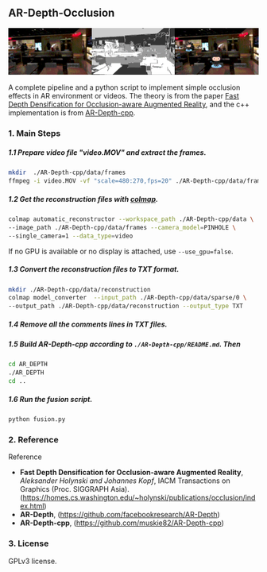 ## AR-Depth-Occlusion

![](./pics/sample.gif)

A complete pipeline and a python script to implement simple occlusion effects in AR environment or videos. The theory is from the paper [Fast Depth Densification for Occlusion-aware Augmented Reality](https://homes.cs.washington.edu/~holynski/publications/occlusion/index.html), and the c++ implementation is from [AR-Depth-cpp](https://github.com/muskie82/AR-Depth-cpp).

### 1. Main Steps

##### 1.1 Prepare video file "video.MOV" and extract the frames.
```bash
mkdir  ./AR-Depth-cpp/data/frames
ffmpeg -i video.MOV -vf "scale=480:270,fps=20" ./AR-Depth-cpp/data/frames/%06d.png
```
##### 1.2 Get the reconstruction files with [colmap](https://colmap.github.io/install.html).
```bash
colmap automatic_reconstructor --workspace_path ./AR-Depth-cpp/data \
--image_path ./AR-Depth-cpp/data/frames --camera_model=PINHOLE \
--single_camera=1 --data_type=video
```
If no GPU is available or no display is attached, use `--use_gpu=false`.

##### 1.3 Convert the reconstruction files to TXT format.
```bash
mkdir ./AR-Depth-cpp/data/reconstruction
colmap model_converter  --input_path ./AR-Depth-cpp/data/sparse/0 \
--output_path ./AR-Depth-cpp/data/reconstruction --output_type TXT
```

##### 1.4 Remove all the comments lines in TXT files.

##### 1.5 Build AR-Depth-cpp according to `./AR-Depth-cpp/README.md`. Then
    
```bash
cd AR_DEPTH
./AR_DEPTH
cd ..
```

##### 1.6 Run the fusion script.
```bash
python fusion.py
```

### 2. Reference
Reference
* **Fast Depth Densification for Occlusion-aware Augmented Reality**, *Aleksander Holynski and Johannes Kopf*, IACM Transactions on Graphics (Proc. SIGGRAPH Asia). (https://homes.cs.washington.edu/~holynski/publications/occlusion/index.html)
* **AR-Depth**, (https://github.com/facebookresearch/AR-Depth)
* **AR-Depth-cpp**, (https://github.com/muskie82/AR-Depth-cpp)

### 3. License
GPLv3 license.